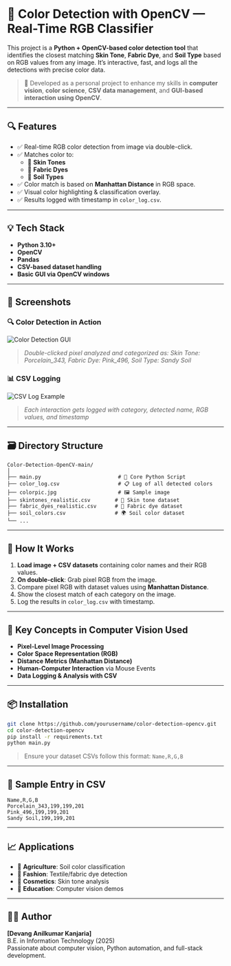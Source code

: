 # 🎨 Color Detection with OpenCV — Real-Time RGB Classifier

This project is a **Python + OpenCV-based color detection tool** that identifies the closest matching **Skin Tone**, **Fabric Dye**, and **Soil Type** based on RGB values from any image. It’s interactive, fast, and logs all the detections with precise color data.

> 📍 Developed as a personal project to enhance my skills in **computer vision**, **color science**, **CSV data management**, and **GUI-based interaction using OpenCV**.

---

## 🔍 Features

- ✅ Real-time RGB color detection from image via double-click.
- ✅ Matches color to:
  - 🌸 **Skin Tones**
  - 👕 **Fabric Dyes**
  - 🌱 **Soil Types**
- ✅ Color match is based on **Manhattan Distance** in RGB space.
- ✅ Visual color highlighting & classification overlay.
- ✅ Results logged with timestamp in `color_log.csv`.

---

## 💡 Tech Stack

- **Python 3.10+**
- **OpenCV**
- **Pandas**
- **CSV-based dataset handling**
- **Basic GUI via OpenCV windows**

---

## 📸 Screenshots

### 🔍 Color Detection in Action

![Color Detection GUI](./assets/screenshot_gui.png)  
> *Double-clicked pixel analyzed and categorized as: Skin Tone: Porcelain_343, Fabric Dye: Pink_496, Soil Type: Sandy Soil*

### 📊 CSV Logging

![CSV Log Example](./assets/screenshot_log.png)  
> *Each interaction gets logged with category, detected name, RGB values, and timestamp*

---

## 🗃️ Directory Structure

```
Color-Detection-OpenCV-main/
│
├── main.py                         # 🔧 Core Python Script
├── color_log.csv                   # 📋 Log of all detected colors
├── colorpic.jpg                    # 🖼️ Sample image
├── skintones_realistic.csv        # 🎨 Skin tone dataset
├── fabric_dyes_realistic.csv      # 🎽 Fabric dye dataset
├── soil_colors.csv                # 🌍 Soil color dataset
└── ...
```

---

## 📌 How It Works

1. **Load image + CSV datasets** containing color names and their RGB values.
2. **On double-click**: Grab pixel RGB from the image.
3. Compare pixel RGB with dataset values using **Manhattan Distance**.
4. Show the closest match of each category on the image.
5. Log the results in `color_log.csv` with timestamp.

---

## 🧠 Key Concepts in Computer Vision Used

- **Pixel-Level Image Processing**
- **Color Space Representation (RGB)**
- **Distance Metrics (Manhattan Distance)**
- **Human-Computer Interaction** via Mouse Events
- **Data Logging & Analysis with CSV**

---

## 📦 Installation

```bash
git clone https://github.com/yourusername/color-detection-opencv.git
cd color-detection-opencv
pip install -r requirements.txt
python main.py
```

> Ensure your dataset CSVs follow this format: `Name,R,G,B`

---

## 📁 Sample Entry in CSV

```
Name,R,G,B
Porcelain_343,199,199,201
Pink_496,199,199,201
Sandy Soil,199,199,201
```

---

## 📈 Applications

- 🌾 **Agriculture**: Soil color classification
- 🎨 **Fashion**: Textile/fabric dye detection
- 💅 **Cosmetics**: Skin tone analysis
- 🧠 **Education**: Computer vision demos

---

## 👨‍💻 Author

**[Devang Anilkumar Kanjaria]**  
B.E. in Information Technology (2025)  
Passionate about computer vision, Python automation, and full-stack development.
